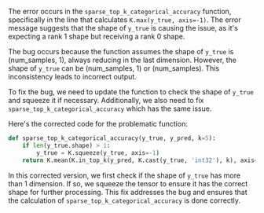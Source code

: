 The error occurs in the `sparse_top_k_categorical_accuracy` function, specifically in the line that calculates `K.max(y_true, axis=-1)`. The error message suggests that the shape of `y_true` is causing the issue, as it's expecting a rank 1 shape but receiving a rank 0 shape.

The bug occurs because the function assumes the shape of `y_true` is (num_samples, 1), always reducing in the last dimension. However, the shape of `y_true` can be (num_samples, 1) or (num_samples). This inconsistency leads to incorrect output.

To fix the bug, we need to update the function to check the shape of `y_true` and squeeze it if necessary. Additionally, we also need to fix `sparse_top_k_categorical_accuracy` which has the same issue.

Here's the corrected code for the problematic function:

```python
def sparse_top_k_categorical_accuracy(y_true, y_pred, k=5):
    if len(y_true.shape) > 1:
        y_true = K.squeeze(y_true, axis=-1)
    return K.mean(K.in_top_k(y_pred, K.cast(y_true, 'int32'), k), axis=-1)
```

In this corrected version, we first check if the shape of `y_true` has more than 1 dimension. If so, we squeeze the tensor to ensure it has the correct shape for further processing. This fix addresses the bug and ensures that the calculation of `sparse_top_k_categorical_accuracy` is done correctly.